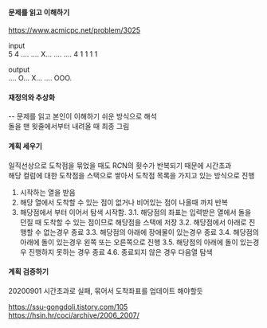 #### 문제를 읽고 이해하기
https://www.acmicpc.net/problem/3025

input</br>
5 4
....
....
X...
....
....
4
1
1
1
1

output</br>
....
O...
X...
....
OOO.

#### 재정의와 추상화<br>
-- 문제를 읽고 본인이 이해하기 쉬운 방식으로 해석<br>
돌을 맨 윗줄에서부터 내려올 때 최종 그림

#### 계획 세우기<br>
일직선상으로 도착점을 묶었을 때도 R*C*N의 횟수가 반복되기 때문에 시간초과<br>
해당 컬럼에 대한 도착점을 스택으로 쌓아서 도착점 목록을 가지고 있는 방식으로 진행<br>
1. 시작하는 열을 받음
2. 해당 열에서 도착할 수 있는 점이 없거나 비어있는 점이 나올때 까지 반복
3. 해당점에서 부터 이어서 탐색 시작함.
3.1. 해당점의 좌표는 입력받은 열에서 돌을 던질 때 도착할 수 있는 점이므로 해당점을 스택에 저장
3.2. 해당점에서 아래로 진행할 수 없는경우 종료
3.3. 해당점의 아래에 장애물이 있는경우 종료
3.4. 해당점의 아래에 돌이 있는경우 왼쪽 또는 오른쪽으로 진행
3.5. 해당점의 아래에 돌이 있는경우 진행하지 못하는 경우 종료
4.6. 종료되지 않은 경우 다음열 탐색

#### 계획 검증하기
20200901
시간초과로 실패, 묶어서 도착좌표를 업데이트 해야할듯

https://ssu-gongdoli.tistory.com/105
https://hsin.hr/coci/archive/2006_2007/
